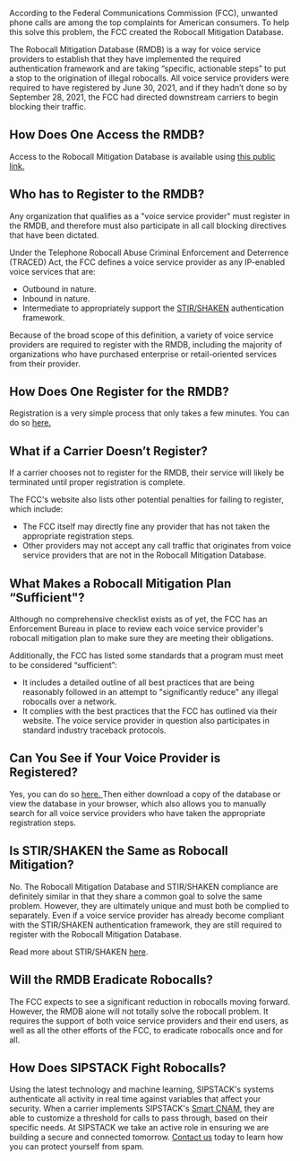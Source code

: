 According to the Federal Communications Commission (FCC), unwanted phone calls are among the top complaints for American consumers. To help this solve this problem, the FCC created the Robocall Mitigation Database.

The Robocall Mitigation Database (RMDB) is a way for voice service providers to establish that they have implemented the required authentication framework and are taking “specific, actionable steps” to put a stop to the origination of illegal robocalls. All voice service providers were required to have registered by June 30, 2021, and if they hadn’t done so by September 28, 2021, the FCC had directed downstream carriers to begin blocking their traffic.

## How Does One Access the RMDB?

Access to the Robocall Mitigation Database is available using <a href= 'https://fccprod.servicenowservices.com/rmd?id=rmd_welcome/' target="_blank"> this public link. </a>

## Who has to Register to the RMDB?
Any organization that qualifies as a "voice service provider" must register in the RMDB, and therefore must also participate in all call blocking directives that have been dictated.

Under the Telephone Robocall Abuse Criminal Enforcement and Deterrence (TRACED) Act, the FCC defines a voice service provider as any IP-enabled voice services that are:

- Outbound in nature.
- Inbound in nature.
- Intermediate to appropriately support the [STIR/SHAKEN](https://www.sipstack.com/resources/knowledge-base/regulatory/what-is-stir-shaken/) authentication framework.

Because of the broad scope of this definition, a variety of voice service providers are required to register with the RMDB, including the majority of organizations who have purchased enterprise or retail-oriented services from their provider.

## How Does One Register for the RMDB?

Registration is a very simple process that only takes a few minutes. You can do so <a href= 'https://fccprod.servicenowservices.com/rmd?id=rmd_welcome' target="_blank"> here. </a>   

## What if a Carrier Doesn’t Register?
If a carrier chooses not to register for the RMDB, their service will likely be terminated until proper registration is complete.

The FCC's website also lists other potential penalties for failing to register, which include:

- The FCC itself may directly fine any provider that has not taken the appropriate registration steps.
- Other providers may not accept any call traffic that originates from voice service providers that are not in the Robocall Mitigation Database.

## What Makes a Robocall Mitigation Plan “Sufficient"?
Although no comprehensive checklist exists as of yet, the FCC has an Enforcement Bureau in place to review each voice service provider's robocall mitigation plan to make sure they are meeting their obligations.

Additionally, the FCC has listed some standards that a program must meet to be considered “sufficient”:

- It includes a detailed outline of all best practices that are being reasonably followed in an attempt to "significantly reduce" any illegal robocalls over a network.
- It complies with the best practices that the FCC has outlined via their website.
The voice service provider in question also participates in standard industry traceback protocols.

## Can You See if Your Voice Provider is Registered?

Yes, you can do so <a href= 'https://fccprod.servicenowservices.com/rmd?id=rmd_welcome/' target="_blank"> here. </a> Then either download a copy of the database or view the database in your browser, which also allows you to manually search for all voice service providers who have taken the appropriate registration steps.

## Is STIR/SHAKEN the Same as Robocall Mitigation?
No. The Robocall Mitigation Database and STIR/SHAKEN compliance are definitely similar in that they share a common goal to solve the same problem. However, they are ultimately unique and must both be complied to separately. Even if a voice service provider has already become compliant with the STIR/SHAKEN authentication framework, they are still required to register with the Robocall Mitigation Database.

Read more about STIR/SHAKEN [here](https://www.sipstack.com/resources/knowledge-base/regulatory/what-is-stir-shaken/). 

## Will the RMDB Eradicate Robocalls?
The FCC expects to see a significant reduction in robocalls moving forward. However, the RMDB alone will not totally solve the robocall problem. It requires the support of both voice service providers and their end users, as well as all the other efforts of the FCC, to eradicate robocalls once and for all.

## How Does SIPSTACK Fight Robocalls?
Using the latest technology and machine learning, SIPSTACK's systems authenticate all activity in real time against variables that affect your security. When a carrier implements SIPSTACK's [Smart CNAM](https://www.sipstack.com/products/smart-cnam), they are able to customize a threshold for calls to pass through, based on their specific needs. At SIPSTACK we take an active role in ensuring we are building a secure and connected tomorrow. [Contact us](https://www.sipstack.com/contact/us) today to learn how you can protect yourself from spam.
